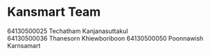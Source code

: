 # Kansmart Team

64130500025 Techatham Kanjanasuttakul  
64130500036 Thanesorn Khiewboriboon
64130500050 Poonnawish Karnsamart 

